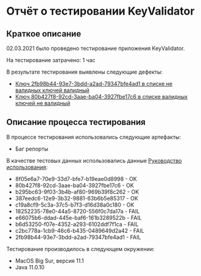 # Отчёт о тестировании KeyValidator

## Краткое описание

02.03.2021 было проведено тестирование приложения KeyValidator.

На тестирование затрачено: 1 час

В результате тестирования выявлены следующие дефекты:
* [Ключ 2fb98b44-93e7-3bdd-a2ad-79347bfe4ad1 в списке не валидных ключей валидный](https://github.com/medet-naz/Java1/issues/2) 
* [Ключ 80b427f8-92cd-3aae-ba04-3927fbe17c6 в списке валидных ключей не валидный](https://github.com/medet-naz/Java1/issues/1)


## Описание процесса тестирования

В процессе тестирования использовались следующие артефакты:
* Баг репорты 

В качестве тестовых данных использовались данные [Руководство использования](https://github.com/netology-code/javaqa-homeworks/blob/master/intro/user-manual.md):
* 8f05e6a7-70e9-33d7-bfe7-b19eae0d8998 - OK
* 80b427f8-92cd-3aae-ba04-3927fbe17c6 - OK
* b295bc63-9f03-3b4b-af80-969b39f8c262 - OK
* 387eedc6-12e9-3b32-9881-63b6b5e85317 - OK
* c19a8cf9-5c3a-37c5-b7f3-d16d38a0c180 - OK
* 18252235-78e0-44a5-8720-556f0c7da17a - FAIL
* e66075b6-ddad-445e-baf6-161b3289522b - FAIL
* b6d53250-f07e-4352-a293-6102ddf7f1ca - FAIL
* c2bc778a-1cb9-46c6-b435-0489649d2a42 - FAIL
* 2fb98b44-93e7-3bdd-a2ad-79347bfe4ad1 - FAIL

Тестирование производилось в следующем окружении:
* MacOS Big Sur, версия 11.1
* Java 11.0.10
